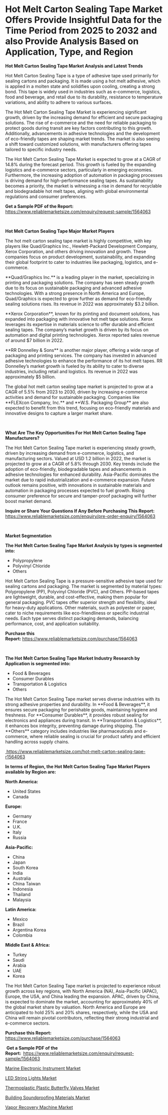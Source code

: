 <p><h1>Hot Melt Carton Sealing Tape Market Offers Provide Insightful Data for the Time Period from 2025 to 2032 and also Provide Analysis Based on Application, Type, and Region</h1></p><p><strong>Hot Melt Carton Sealing Tape Market Analysis and Latest Trends</strong></p>
<p><p>Hot Melt Carton Sealing Tape is a type of adhesive tape used primarily for sealing cartons and packaging. It is made using a hot melt adhesive, which is applied in a molten state and solidifies upon cooling, creating a strong bond. This tape is widely used in industries such as e-commerce, logistics, food and beverage, and retail due to its durability, resistance to temperature variations, and ability to adhere to various surfaces.</p><p>The Hot Melt Carton Sealing Tape Market is experiencing significant growth, driven by the increasing demand for efficient and secure packaging solutions. The rise of e-commerce and the need for reliable packaging to protect goods during transit are key factors contributing to this growth. Additionally, advancements in adhesive technologies and the development of eco-friendly tapes are shaping market trends. The market is also seeing a shift toward customized solutions, with manufacturers offering tapes tailored to specific industry needs.</p><p>The Hot Melt Carton Sealing Tape Market is expected to grow at a CAGR of 14.8% during the forecast period. This growth is fueled by the expanding logistics and e-commerce sectors, particularly in emerging economies. Furthermore, the increasing adoption of automation in packaging processes is driving demand for high-performance sealing tapes. As sustainability becomes a priority, the market is witnessing a rise in demand for recyclable and biodegradable hot melt tapes, aligning with global environmental regulations and consumer preferences.</p></p>
<p><strong>Get a Sample PDF of the Report:&nbsp;</strong> <a href="https://www.reliablemarketsize.com/enquiry/request-sample/1564063?utm_campaign=2268&utm_medium=2&utm_source=Github&utm_content=ia&utm_term=25012025&utm_id=hot-melt-carton-sealing-tape">https://www.reliablemarketsize.com/enquiry/request-sample/1564063</a></p>
<p>&nbsp;</p>
<p><strong>Hot Melt Carton Sealing Tape Major Market Players</strong></p>
<p><p>The hot melt carton sealing tape market is highly competitive, with key players like Quad/Graphics Inc., Hewlett-Packard Development Company, Xerox Corporation, and others driving innovation and growth. These companies focus on product development, sustainability, and expanding their global footprint to cater to industries like packaging, logistics, and e-commerce.</p><p>**Quad/Graphics Inc.** is a leading player in the market, specializing in printing and packaging solutions. The company has seen steady growth due to its focus on sustainable packaging and advanced adhesive technologies. With a strong presence in North America and Europe, Quad/Graphics is expected to grow further as demand for eco-friendly sealing solutions rises. Its revenue in 2022 was approximately $3.2 billion.</p><p>**Xerox Corporation**, known for its printing and document solutions, has expanded into packaging with innovative hot melt tape solutions. Xerox leverages its expertise in materials science to offer durable and efficient sealing tapes. The company’s market growth is driven by its focus on automation and digital printing technologies. Xerox reported sales revenue of around $7 billion in 2022.</p><p>**RR Donnelley & Sons** is another major player, offering a wide range of packaging and printing services. The company has invested in advanced adhesive technologies to enhance the performance of its hot melt tapes. RR Donnelley’s market growth is fueled by its ability to cater to diverse industries, including retail and logistics. Its revenue in 2022 was approximately $5 billion.</p><p>The global hot melt carton sealing tape market is projected to grow at a CAGR of 5.5% from 2023 to 2030, driven by increasing e-commerce activities and demand for sustainable packaging. Companies like **FLEXcon Company, Inc.** and **W.S. Packaging Group** are also expected to benefit from this trend, focusing on eco-friendly materials and innovative designs to capture a larger market share.</p></p>
<p>&nbsp;</p>
<p><strong>What Are The Key Opportunities For Hot Melt Carton Sealing Tape Manufacturers?</strong></p>
<p><p>The Hot Melt Carton Sealing Tape market is experiencing steady growth, driven by increasing demand from e-commerce, logistics, and manufacturing sectors. Valued at USD 1.2 billion in 2022, the market is projected to grow at a CAGR of 5.8% through 2030. Key trends include the adoption of eco-friendly, biodegradable tapes and advancements in adhesive technologies for enhanced durability. Asia-Pacific dominates the market due to rapid industrialization and e-commerce expansion. Future outlook remains positive, with innovations in sustainable materials and automation in packaging processes expected to fuel growth. Rising consumer preference for secure and tamper-proof packaging will further boost market demand.</p></p>
<p><strong>Inquire or Share Your Questions If Any Before Purchasing This Report:</strong> <a href="https://www.reliablemarketsize.com/enquiry/pre-order-enquiry/1564063?utm_campaign=2268&utm_medium=2&utm_source=Github&utm_content=ia&utm_term=25012025&utm_id=hot-melt-carton-sealing-tape">https://www.reliablemarketsize.com/enquiry/pre-order-enquiry/1564063</a></p>
<p>&nbsp;</p>
<p><strong>Market Segmentation</strong></p>
<p><strong>The Hot Melt Carton Sealing Tape Market Analysis by types is segmented into:</strong></p>
<p><ul><li>Polypropylene</li><li>Polyvinyl Chloride</li><li>Others</li></ul></p>
<p><p>Hot Melt Carton Sealing Tape is a pressure-sensitive adhesive tape used for sealing cartons and packaging. The market is segmented by material types: Polypropylene (PP), Polyvinyl Chloride (PVC), and Others. PP-based tapes are lightweight, durable, and cost-effective, making them popular for general packaging. PVC tapes offer superior strength and flexibility, ideal for heavy-duty applications. Other materials, such as polyester or paper, cater to niche requirements like eco-friendliness or specific industrial needs. Each type serves distinct packaging demands, balancing performance, cost, and application suitability.</p></p>
<p><strong>Purchase this Report:&nbsp;</strong><a href="https://www.reliablemarketsize.com/purchase/1564063?utm_campaign=2268&utm_medium=2&utm_source=Github&utm_content=ia&utm_term=25012025&utm_id=hot-melt-carton-sealing-tape">https://www.reliablemarketsize.com/purchase/1564063</a></p>
<p>&nbsp;</p>
<p><strong>The Hot Melt Carton Sealing Tape Market Industry Research by Application is segmented into:</strong></p>
<p><ul><li>Food & Beverages</li><li>Consumer Durables</li><li>Transportation & Logistics</li><li>Others</li></ul></p>
<p><p>The Hot Melt Carton Sealing Tape market serves diverse industries with its strong adhesive properties and durability. In **Food & Beverages**, it ensures secure packaging for perishable goods, maintaining hygiene and freshness. For **Consumer Durables**, it provides robust sealing for electronics and appliances during transit. In **Transportation & Logistics**, it enhances box integrity, preventing damage during shipping. The **Others** category includes industries like pharmaceuticals and e-commerce, where reliable sealing is crucial for product safety and efficient handling across supply chains.</p></p>
<p><a href="https://www.reliablemarketsize.com/hot-melt-carton-sealing-tape-r1564063?utm_campaign=2268&utm_medium=2&utm_source=Github&utm_content=ia&utm_term=25012025&utm_id=hot-melt-carton-sealing-tape">&nbsp;https://www.reliablemarketsize.com/hot-melt-carton-sealing-tape-r1564063</a></p>
<p><strong>In terms of Region, the Hot Melt Carton Sealing Tape Market Players available by Region are:</strong></p>
<p>
    <p> <strong> North America: </strong>
        <ul>
            <li>United States</li>
            <li>Canada</li>
        </ul>
        </p> 
    <p> <strong> Europe: </strong>
        <ul>
            <li>Germany</li>
            <li>France</li>
            <li>U.K.</li>
            <li>Italy</li>
            <li>Russia</li>
        </ul>
        </p> 
    <p> <strong> Asia-Pacific: </strong>
        <ul>
            <li>China</li>
            <li>Japan</li>
            <li>South Korea</li>
            <li>India</li>
            <li>Australia</li>
            <li>China Taiwan</li>
            <li>Indonesia</li>
            <li>Thailand</li>
            <li>Malaysia</li>
        </ul>
        </p> 
    <p> <strong> Latin America: </strong>
        <ul>
            <li>Mexico</li>
            <li>Brazil</li>
            <li>Argentina Korea</li>
            <li>Colombia</li>
        </ul>
        </p> 
    <p> <strong> Middle East & Africa: </strong>
        <ul>
            <li>Turkey</li>
            <li>Saudi</li>
            <li>Arabia</li>
            <li>UAE</li>
            <li>Korea</li>
        </ul>
    </p>
    </p>
<p><p>The Hot Melt Carton Sealing Tape market is projected to experience robust growth across key regions, with North America (NA), Asia-Pacific (APAC), Europe, the USA, and China leading the expansion. APAC, driven by China, is expected to dominate the market, accounting for approximately 40% of the global market share by valuation. North America and Europe are anticipated to hold 25% and 20% shares, respectively, while the USA and China will remain pivotal contributors, reflecting their strong industrial and e-commerce sectors.</p></p>
<p><strong>Purchase this Report: </strong><a href="https://www.reliablemarketsize.com/purchase/1564063?utm_campaign=2268&utm_medium=2&utm_source=Github&utm_content=ia&utm_term=25012025&utm_id=hot-melt-carton-sealing-tape">https://www.reliablemarketsize.com/purchase/1564063</a></p>
<p>&nbsp;<strong>Get a Sample PDF of the Report:&nbsp;&nbsp;</strong><a href="https://www.reliablemarketsize.com/enquiry/request-sample/1564063?utm_campaign=2268&utm_medium=2&utm_source=Github&utm_content=ia&utm_term=25012025&utm_id=hot-melt-carton-sealing-tape">https://www.reliablemarketsize.com/enquiry/request-sample/1564063</a></p>
<p><strong></strong></p>
<p><p><a href="https://www.linkedin.com/pulse/future-marine-electronic-instrument-market-growth-predictions-cagr-lrdac?utm_campaign=2268&utm_medium=2&utm_source=Github&utm_content=ia&utm_term=25012025&utm_id=hot-melt-carton-sealing-tape">Marine Electronic Instrument Market</a></p><p><a href="https://www.linkedin.com/pulse/market-size-growth-projections-led-string-lights-industry-147-cagr-ib3zc?utm_campaign=2268&utm_medium=2&utm_source=Github&utm_content=ia&utm_term=25012025&utm_id=hot-melt-carton-sealing-tape">LED String Lights Market</a></p><p><a href="https://www.linkedin.com/pulse/strategic-market-research-report-thermoplastic-plastic-butterfly-lunxf?utm_campaign=2268&utm_medium=2&utm_source=Github&utm_content=ia&utm_term=25012025&utm_id=hot-melt-carton-sealing-tape">Thermoplastic Plastic Butterfly Valves Market</a></p><p><a href="https://www.linkedin.com/pulse/growth-journey-building-soundproofing-materials-market-cczgf?utm_campaign=2268&utm_medium=2&utm_source=Github&utm_content=ia&utm_term=25012025&utm_id=hot-melt-carton-sealing-tape">Building Soundproofing Materials Market</a></p><p><a href="https://www.linkedin.com/pulse/exploring-vapor-recovery-machine-market-projected-growth-nzbvc?utm_campaign=2268&utm_medium=2&utm_source=Github&utm_content=ia&utm_term=25012025&utm_id=hot-melt-carton-sealing-tape">Vapor Recovery Machine Market</a></p></p>